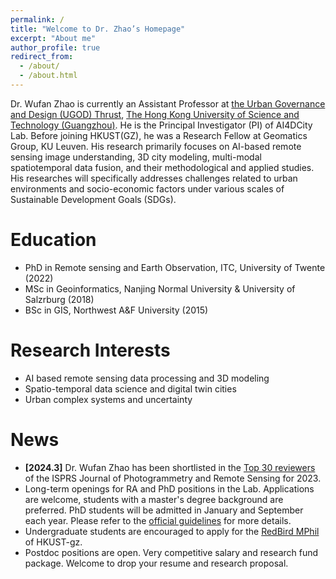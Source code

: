 ```yaml
---
permalink: /
title: "Welcome to Dr. Zhao’s Homepage"
excerpt: "About me"
author_profile: true
redirect_from: 
  - /about/
  - /about.html
---
```


Dr. Wufan Zhao is currently an Assistant Professor at [the Urban Governance and Design (UGOD) Thrust](https://soch.hkust-gz.edu.cn/academics/ugod/), [The Hong Kong University of Science and Technology (Guangzhou)](https://www.hkust-gz.edu.cn/). He is the Principal Investigator (PI) of AI4DCity Lab. Before joining HKUST(GZ), he was a Research Fellow at Geomatics Group, KU Leuven. His research primarily focuses on AI-based remote sensing image understanding, 3D city modeling, multi-modal spatiotemporal data fusion, and their methodological and applied studies. His researches will specifically addresses challenges related to urban environments and socio-economic factors under various scales of Sustainable Development Goals (SDGs).


Education
======
* PhD in Remote sensing and Earth Observation, ITC, University of Twente (2022)
* MSc in Geoinformatics, Nanjing Normal University & University of Salzrburg (2018)
* BSc in GIS, Northwest A&F University (2015)


Research Interests
======
* AI based remote sensing data processing and 3D modeling
* Spatio-temporal data science and digital twin cities
* Urban complex systems and uncertainty

News
======
* **[2024.3]** Dr. Wufan Zhao has been shortlisted in the [Top 30 reviewers](https://www.sciencedirect.com/journal/isprs-journal-of-photogrammetry-and-remote-sensing/about/news#appreciation-for-the-reviewers-for-the-calendar-year-2023) of the ISPRS Journal of Photogrammetry and Remote Sensing for 2023.
* Long-term openings for RA and PhD positions in the Lab. Applications are welcome, students with a master's degree background are preferred. PhD students will be admitted in January and September each year. Please refer to the [official guidelines](https://fytgs.hkust-gz.edu.cn/admissions) for more details.
* Undergraduate students are encouraged to apply for the [RedBird MPhil](https://www.hkust-gz.edu.cn/academics/teaching-and-learning-innovation/red-bird-mphil-program/) of HKUST-gz.
* Postdoc positions are open. Very competitive salary and research fund package. Welcome to drop your resume and research proposal.
